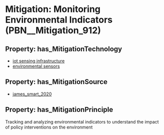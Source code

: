# Mitigation: __Monitoring Environmental Indicators__ (PBN__Mitigation_912)

## Property: has_MitigationTechnology

* [iot sensing infrastructure](../Technology/PBN__Technology_3534)
* [environmental sensors](../Technology/PBN__Technology_3537)

## Property: has_MitigationSource

* [james_smart_2020](../Article/PBN__Article_164)

## Property: has_MitigationPrinciple

Tracking and analyzing environmental indicators to understand the impact of policy interventions on the environment

